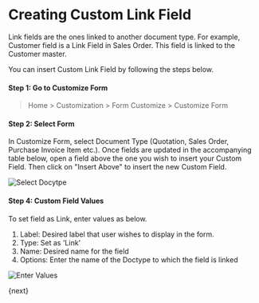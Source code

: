 <!-- add-breadcrumbs -->
# Creating Custom Link Field

Link fields are the ones linked to another document type. For example, Customer field is a Link Field in Sales Order. This field is linked to the Customer master.

You can insert Custom Link Field by following the steps below.

#### Step 1: Go to Customize Form

> Home > Customization > Form Customize > Customize Form

#### Step 2: Select Form

In Customize Form, select Document Type (Quotation, Sales Order, Purchase Invoice Item etc.). Once fields are updated in the accompanying table below, open a field above the one you wish to insert your Custom Field. Then click on "Insert Above" to insert the new Custom Field.

<img alt="Select Docytpe" class="screenshot" src="{{docs_base_url}}/assets/img/customize/customize-custom-link-field.gif">

#### Step 4: Custom Field Values

To set field as Link, enter values as below.

1. Label: Desired label that user wishes to display in the form.
1. Type: Set as 'Link'
1. Name: Desired name for the field
1. Options: Enter the name of the Doctype to which the field is linked

<img alt="Enter Values" class="screenshot" src="{{docs_base_url}}/assets/img/customize/customize-creating-custom-link-fields.png">

{next}

<!-- markdown -->
